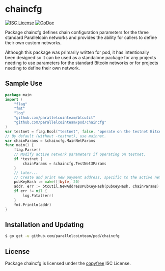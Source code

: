 # chaincfg

[![ISC License](http://img.shields.io/badge/license-ISC-blue.svg)](http://copyfree.org)
[![GoDoc](https://img.shields.io/badge/godoc-reference-blue.svg)](http://godoc.org/github.com/parallelcointeam/pod/chaincfg)

Package chaincfg defines chain configuration parameters for the three standard Parallelcoin networks and provides the ability for callers to define their own custom networks.

Although this package was primarily written for pod, it has intentionally been designed so it can be used as a standalone package for any projects needing to use parameters for the standard Bitcoin networks or for projects needing to define their own network.

## Sample Use

```Go
package main
import (
	"flag"
	"fmt"
	"log"
	"github.com/parallelcointeam/btcutil"
	"github.com/parallelcointeam/pod/chaincfg"
)
var testnet = flag.Bool("testnet", false, "operate on the testnet Bitcoin network")
// By default (without -testnet), use mainnet.
var chainParams = &chaincfg.MainNetParams
func main() {
	flag.Parse()
	// Modify active network parameters if operating on testnet.
	if *testnet {
		chainParams = &chaincfg.TestNet3Params
	}
	// later...
	// Create and print new payment address, specific to the active network.
	pubKeyHash := make([]byte, 20)
	addr, err := btcutil.NewAddressPubKeyHash(pubKeyHash, chainParams)
	if err != nil {
		log.Fatal(err)
	}
	fmt.Println(addr)
}
```

## Installation and Updating

```bash
$ go get -u github.com/parallelcointeam/pod/chaincfg
```

## License

Package chaincfg is licensed under the [copyfree](http://copyfree.org) ISC
License.

